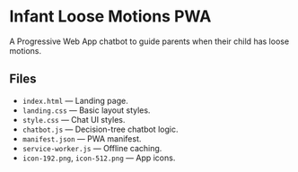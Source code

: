 # Infant Loose Motions PWA

A Progressive Web App chatbot to guide parents when their child has loose motions.

## Files

- `index.html` — Landing page.
- `landing.css` — Basic layout styles.
- `style.css` — Chat UI styles.
- `chatbot.js` — Decision-tree chatbot logic.
- `manifest.json` — PWA manifest.
- `service-worker.js` — Offline caching.
- `icon-192.png`, `icon-512.png` — App icons.
